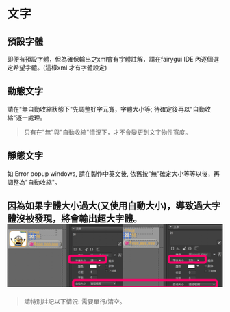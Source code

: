 # 文字

## 預設字體

即便有預設字體，但為確保輸出之xml會有字體註解，請在fairygui IDE 內逐個選定希望字體。\(這樣xml 才有字體設定\)

## 動態文字

請在"無自動收縮狀態下"先調整好字元寬，字體大小等; 待確定後再以"自動收縮"逐一處理。

> 只有在"無"與"自動收縮"情況下，才不會變更到文字物件寬度。

## 靜態文字

如:Error popup windows, 請在製作中英文後, 依舊按"無"確定大小等等以後，再調整為"自動收縮"。

## 因為如果字體大小過大\(又使用自動大小\)，導致過大字體沒被發現，將會輸出超大字體。![](.gitbook/assets/autosize%20%281%29.png)

> 請特別註記以下情況: 需要單行/清空。

